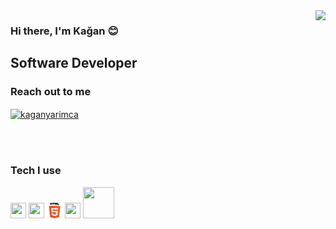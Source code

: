 
<img src="https://media.giphy.com/media/11sBLVxNs7v6WA/giphy.gif" align="right" midth="250" height="100">

### Hi there, I'm Kağan :blush:
## Software Developer

<!-- <font color="cyan">Somethings ultimately happen. </font>   -->
### Reach out to me


<a href="https://www.linkedin.com/in/kagan-yarimca/" target="blank"><img align="center" src="https://raw.githubusercontent.com/rahuldkjain/github-profile-readme-generator/master/src/images/icons/Social/linked-in-alt.svg" alt="kaganyarimca" height="25" width="25" /></a>




<br/>
<br/>

### Tech I use
<img src=" https://www.developer.com/wp-content/uploads/2021/09/Java-tutorials-300x200.jpg" height="25" width="25">


<img src="https://upload.wikimedia.org/wikipedia/commons/c/c3/Python-logo-notext.svg" height="25" width="25">


<img src="https://raw.githubusercontent.com/github/explore/80688e429a7d4ef2fca1e82350fe8e3517d3494d/topics/html/html.png" height="25" width="25">
<img src="https://raw.githubusercontent.com/github/explore/
80688e429a7d4ef2fca1e82350fe8e3517d3494d/topics/css/css.png" height="25" width="25">
<img src="https://www.sqlservertutorial.net/wp-content/uploads/sql-server-tutorial.svg" height="50" width="50">


